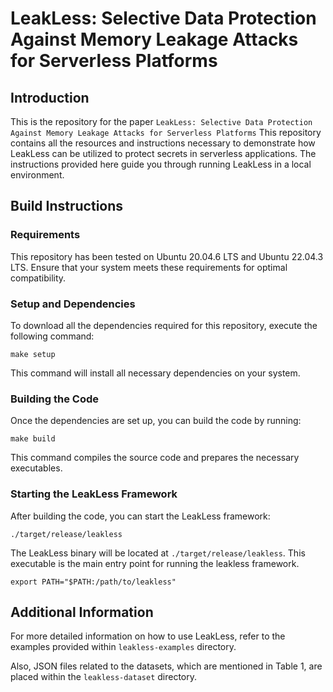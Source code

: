 # LeakLess: Selective Data Protection Against Memory Leakage Attacks for Serverless Platforms

## Introduction

This is the repository for the paper ``LeakLess: Selective Data Protection Against Memory Leakage Attacks for Serverless Platforms`` This repository contains all the resources and instructions necessary to demonstrate how LeakLess can be utilized to protect secrets in serverless applications. The instructions provided here guide you through running LeakLess in a local environment.

## Build Instructions

### Requirements

This repository has been tested on Ubuntu 20.04.6 LTS and Ubuntu 22.04.3 LTS. Ensure that your system meets these requirements for optimal compatibility.

### Setup and Dependencies

To download all the dependencies required for this repository, execute the following command:

```
make setup
```
This command will install all necessary dependencies on your system.

### Building the Code
Once the dependencies are set up, you can build the code by running:
```
make build
```
This command compiles the source code and prepares the necessary executables.

### Starting the LeakLess Framework 
After building the code, you can start the LeakLess framework:
 ```
./target/release/leakless
```
The LeakLess binary will be located at ``./target/release/leakless``. This executable is the main entry point for running the leakless framework.
```
export PATH="$PATH:/path/to/leakless"
```


## Additional Information

For more detailed information on how to use LeakLess, refer to the examples provided within ``leakless-examples`` directory.

Also, JSON files related to the datasets, which are mentioned in Table 1, are placed within the ``leakless-dataset`` directory.
